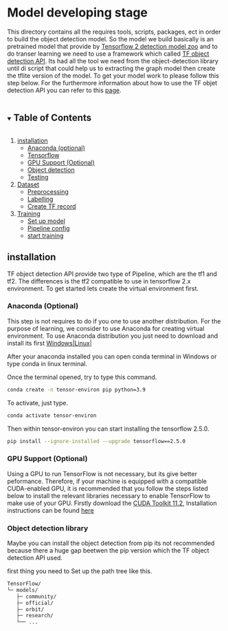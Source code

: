 # Model developing stage

This directory contains all the requires tools, scripts, packages, ect in order to build the object detection model.
So the model we build basically is an pretrained model that provide by [Tensorflow 2 detection model zoo](https://github.com/tensorflow/models/blob/master/research/object_detection/g3doc/tf2_detection_zoo.md) and to do transer learning we need to use a framework which called [TF object detection API](https://github.com/tensorflow/models/blob/master/research/object_detection/README.md). Its had all the tool we need from the object-detection library until di script that could help us to extracting the graph model then create the tflite version of the model. To get your model work to please follow this step below. For the furthermore information about how to use the TF objet detection API you can refer to this [page](https://tensorflow-object-detection-api-tutorial.readthedocs.io/en/latest/).


<!-- TABLE OF CONTENTS -->
<details open="open">
  <summary><h2 style="display: inline-block">Table of Contents</h2></summary>
  <ol>
    <li>
      <a href="#inst">installation</a>
      <ul>
        <li><a href="#ana">Anaconda (optional)</a></li>
        <li><a href="#tf">Tensorflow</a></li>
        <li><a href="#gpu">GPU Support (Optional)</a></li>
        <li><a href="#obj">Object detection</a></li>
        <li><a href="#test">Testing</a></li>
      </ul>
    </li>
    <li>
      <a href="#set">Dataset</a>
      <ul>
        <li><a href="#preproc">Preprocessing</a></li>
        <li><a href="#install">Labelling</a></li>
        <li><a href="#tfrec">Create TF record</a></li>
      </ul>
    </li>
    <li>
      <a href="#train">Training</a>
      <ul>
        <li><a href="#prerequisites">Set up model</a></li>
        <li><a href="#installation">Pipeline config</a></li>
        <li><a href="#installation">start training</a></li>
      </ul>
    </li>
  </ol>
</details>



## installation

TF object detection API provide two type of Pipeline, which are the tf1 and tf2. The differences is the tf2 compatible to use in tensorflow 2.x environment. To get started lets create the virtual environment first.

### Anaconda (Optional)

This step is not requires to do if you one to use another distribution. For the purpose of learning, we consider to use Anaconda for creating virtual environment. To use Anaconda distribution you just need to download and install its first [Windows|Linux](https://www.anaconda.com/products/individual)|

After your anaconda installed you can open conda terminal in Windows or type conda in linux terminal.

Once the terminal opened, try to type this command.

```sh
conda create -n tensor-environ pip python=3.9
```

To activate, just type.
```sh
conda activate tensor-environ
```

Then within tensor-environ you can start installing the tensorflow 2.5.0.
```sh
pip install --ignore-installed --upgrade tensorflow==2.5.0
```

### GPU Support (Optional)
Using a GPU to run TensorFlow is not necessary, but its give better peformance. Therefore, if your machine is equipped with a compatible CUDA-enabled GPU, it is recommended that you follow the steps listed below to install the relevant libraries necessary to enable TensorFlow to make use of your GPU. Firstly download the [CUDA Toolkit 11.2](https://developer.nvidia.com/cuda-11.2.2-download-archive?target_os=Windows&target_arch=x86_64&target_version=10&target_type=exenetwork), Installation instructions can be found [here](https://docs.nvidia.com/cuda/archive/11.2.2/cuda-installation-guide-microsoft-windows/index.html)

### Object detection library
Maybe you can install the object detection from pip its not recommended because there a huge gap beetwen the pip version which the TF object detection API used.

first thing you need to Set up the path tree like this.

```sh
TensorFlow/
└─ models/
   ├─ community/
   ├─ official/
   ├─ orbit/
   ├─ research/
   └── ...
```
